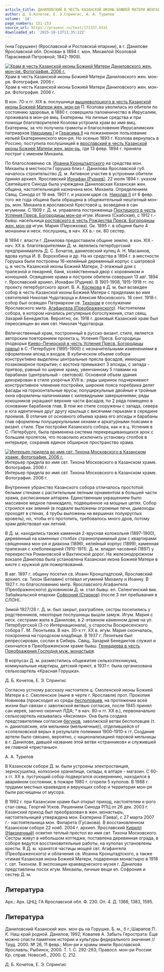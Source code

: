 ```yaml
---
article_title: ДАНИЛОВСКИЙ В ЧЕСТЬ КАЗАНСКОЙ ИКОНЫ БОЖИЕЙ МАТЕРИ ЖЕНСКИЙ МОНАСТЫРЬ
author: Д. Б.Кочетов, Е. Э.Спрингис, А. А. Турилов
volume: '14'
page_numbers: 151-153
source_url: https://pravenc.ru/text/171337.html
downloaded_at: '2025-10-13T11:35:22Z'
---
```


(«на Горушке») (Ярославской и Ростовской епархии), в г. Данилове Ярославской обл. Основан в 1894 г. мон. Михаилой (Козловой Параскевой Петровной; 1842-1909).

[![Храм в честь Казанской иконы Божией Матери Даниловского жен. мон-ря. Фотография. 2006 г.](https://pravenc.ru/data/489/478/1234/i200.jpg "Кликните для увеличения картинки")](https://pravenc.ru/data/489/478/1234/i400.jpg)Храм в честь Казанской иконы Божией Матери Даниловского жен. мон-ря. Фотография. 2006 г.  
Храм в честь Казанской иконы Божией Матери Даниловского жен. мон-ря. Фотография. 2006 г.

В кон. 70-х гг. XIX в. послушница [вышневолоцкого в честь Казанской иконы Божией Матери жен. мон-ря](<https://pravenc.ru/text/вышневолоцкого в честь Казанской иконы Божией Матери жен  мон-ря.html>) П. Козлова уволилась из обители по состоянию здоровья, в 1880 г. совершила паломничество в Иерусалим, проживала в мон-ре вмц. Екатерины. На личные средства и при помощи благотворителей Козлова устроила храм во имя вмц. Екатерины, за что получила грамоты и благословение Иерусалимских патриархов [Никодима I](<https://pravenc.ru/text/Никодима I.html>) и [Герасима II](<https://pravenc.ru/text/Герасима II.html>) на пожизненное пользование кельей Екатерининского мон-ря. Но осенью 1893 г. Козлова вернулась в Россию, поступила послушницей в [ярославский в честь Казанской иконы Божией Матери жен. мон-рь](<https://pravenc.ru/text/ярославский в честь Казанской иконы Божией Матери жен  мон-рь.html>), где 13 февр. 1894 г. приняла постриг с именем Михаила.

По благословению св. [Иоанна Кронштадтского](<https://pravenc.ru/text/Иоанн Кронштадтский.html>) на средства мон. Михаилы в местности Горушка близ г. Данилова Ярославской губ. началось строительство Д. м. Активное участие в устроении обители принял архиеп. Ярославский [Ионафан (Руднев)](<https://pravenc.ru/text/Ионафан (Руднев).html>). 22 июля 1894 г. указом Святейшего Синода была учреждена Даниловская Казанская жен. община, настоятельницей назначена мон. Михаила. Определением Свящ. Синода от 19 янв. 1901 г. и указом царя св. [Николая II](<https://pravenc.ru/text/Николая II.html>) от 6 февр. того же года община была обращена в общежительный нештатный мон-рь, мон. Михаила в ярославской Крестовой ц. возведена в сан игумении. С 1909 г. Д. м. управляла постриженица [Пюхтицкого в честь Успения Пресв. Богородицы мон-ря](<https://pravenc.ru/text/Пюхтицкого в честь Успения Пресв  Богородицы мон-ря.html>) игум. Иоанна (Скабская), с 1912 г.- бывш. насельница [ростовского в честь Рождества Пресв. Богородицы жен. мон-ря](<https://pravenc.ru/text/ростовского в честь Рождества Пресв  Богородицы жен  мон-ря.html>) игум. Мария (Пирожкова). Ок. 1895 г. в общине было 4 монахини и неск. послушниц, в нач. XX в.- ок. 80 сестер.

В 1894 г. власти г. Данилова предоставили общине землю, в кон. XIX - нач. XX в. благотворителями Д. м. являлись петербургский предприниматель Д. С. Бочагов, даниловский купец А. Н. Масаинов, вдова купца И. В. Ворохобина и др. На их средства в 1894 г. в местности Горушка были построены 16-келейный деревянный корпус с шатровой ц. в честь Казанской иконы Божией Матери, 2-этажный дом с трапезной и пекарней, баня, хозяйственный двор с коровником и конюшней. Освящение храма и построек обители совершил 13 авг. 1894 г. Ярославский архиеп. Ионафан (Руднев). В 1901-1908, 1915-1918 гг. по проекту петербургского архит. В. А. [Косякова](https://pravenc.ru/text/Косякова.html) в Д. м. был возведен собор в честь Казанской иконы Божией Матери с приделами во имя святителей Николая Чудотворца и Алексия Московского. 16 сент. 1918 г. собор был освящен Патриархом св. [Тихоном](https://pravenc.ru/text/Тихон.html) в сослужении Ярославского митр. [Агафангела (Преображенского)](https://pravenc.ru/text/Агафангел.html). Настоятелем собора, в котором начались регулярные богослужения, стал свящ. Захарий Бенедиктов. Вероятно, ок. 1918 г. домовый Казанский храм был переосвящен во имя свт. Николая Чудотворца.

Величественный храм, построенный в русско-визант. стиле, является авторским повторением проекта ц. Успения Пресв. Богородицы (подворья [Киево-Печерской в честь Успения Пресв. Богородицы лавры](<https://pravenc.ru/text/Киево-Печерской в честь Успения Пресв  Богородицы лавры.html>)) в С.-Петербурге (1895-1900) с незначительными изменениями в оформлении апсид и входов. В кубическом объеме собора конструктивно выделены центральные прясла фасадов, имеющие позакомарное покрытие; с востока примыкают 3 апсиды, с запада - притвор, равный по ширине храму, увенчанному 5 главами на барабанах (центральный - световой). Основной объем здания декорирован в стиле узорочья XVII в.: ряды ширинок подчеркивают конструктивное членение постройки, широкие пояса поребрика делят фасады на горизонтальные ярусы; полуциркульные двойные и тройные окна оформлены наличниками с килевидными завершениями; ряды кокошников украшают верхние части фасадов, по 2 ряда помещено в основании барабанов глав. В том же стиле сооружены с запада, севера и юга идентичные друг другу крыльца с висячими гирьками в середине проемов. В отличие от основного объема храма его апсиды и барабаны глав оформлены полуциркульными окнами и аркатурными поясами в визант. стиле. При постройке Казанского собора, как и в ц. Успения в С.-Петербурге, была применена система перекрещивающихся арок с большим пролетом, что позволило исключить установку столбов в интерьере, сохранив единое обширное пространство храма.

[![Интерьер придела во имя свт. Тихона Московского в Казанском храме. Фотография. 2006 г.](https://pravenc.ru/data/427/478/1234/i200.jpg "Кликните для увеличения картинки")](https://pravenc.ru/data/427/478/1234/i400.jpg)Интерьер придела во имя свт. Тихона Московского в Казанском храме. Фотография. 2006 г.  
Интерьер придела во имя свт. Тихона Московского в Казанском храме. Фотография. 2006 г.

Внутреннее убранство Казанского собора отличалось простотой: белыми стенами с растительным лепным орнаментом в большей части храма, расписанным алтарем. Единственным украшением было массивное медное паникадило, подвешенное на мощных цепях. Собор строился как зимний (в подвале выложены огромные печи, дымоходы проходят в стенах, 4 трубы выложены на вершинах полукруглых кровель), но, чтобы его протопить, требовалось много дров, потому храм действовал как летний.

В Д. м. находились также каменная 2-ярусная колокольня (1897-1900), деревянный на каменных столбах странноприимный дом с квартирами священника мон-ря и диакона (1896), келейный корпус (1899), каменная трапезная с хлебопекарней (1910-1911). Д. м. владел часовней (1897) у перекрестка Романовской и Вахтинской дорог. На железнодорожном вокзале Данилова была установлена Казанская икона Божией Матери в киоте с кружкой для пожертвований.

В авг. 1897 г. общину посетил св. Иоанн Кронштадтский, Ярославский архиеп. св. Тихон (Белавин) отпевал игумений Михаилу и Иоанну. В 1927 г. по благословению митр. Ярославского Агафангела (Преображенского) духовником Д. м. стал бывш. еп. Селенгинский вик. Забайкальской епархии [Софроний (Старков)](<https://pravenc.ru/text/Софроний (Старков).html>) (после 3 лет пребывания в СЛОН).

Зимой 1927/28 г. Д. м. был закрыт, разграблен, сестры поселились у родственников, некоторые послушницы вышли замуж. Игум. Мария с неск. сестрами жила в Данилове, в 2-этажном каменном доме на ул. Петербургской (3-го Интернационала), у старосты Воскресенского собора Г. М. Леонтьева. В нач. 30-х гг. XX в. игум. Мария скончалась, похоронена на городском кладбище. В 1937 г. Леонтьев был репрессирован, сослан в Сибирь. Свящ. Захарий Бенедиктов служил и скончался в Преображенском храме бывш. [Геннадиева в честь Преображения Господня муж. монастыря](<https://pravenc.ru/text/Геннадиева в честь Преображения Господня муж  монастыря.html>).

В корпусах Д. м. разместились общежитие сельхозтехникума, коммунальные квартиры, детский приют, в 1931 г. была организована сельхозартель «Красная Горушка».

Д. Б.  Кочетов, Е. Э.  Спрингис 

Согласно устному рассказу настоятеля ц. Смоленской иконы Божией Матери в с. Смоленское (ныне в черте г. Ярославля) прот. Прокопия Новикова (происходил из среды [беспоповцев](https://pravenc.ru/text/беспоповцев.html), на протяжении всей жизни был связан с заволжской ветвью согласия, после 1945 принял сан иерея, заочно окончил ЛДА; † в нач. 80-х гг. ХХ в.), первоначально сельхозартель называлась «Аксиома». Она была создана представителями согласия [бегунов](https://pravenc.ru/text/бегунов.html), заволжской ветви беспоповцев (т. н. даниловские, или мельники (мельничные)), отделившейся от «сопелковской веры» в результате полемики 1900-1910-х гг. Создание артели было связано, вероятно, с национализацией паровой мельницы в г. Данилове, давшей название этой ветви «странников» и служившей ее главной «пристанью».

А. А. Турилов 

В Казанском соборе Д. м. были устроены электростанция, зерносушилка, колхозное хранилище, склады, в алтаре - магазин. С 60-х гг. XX в. пустующий собор подвергался осквернению, находился в аварийном состоянии, в пожаре 1980 г. сгорели 5 куполов. В 1988 г. трудами местных краеведов и верующих собор и территория мон-ря были расчищены от мусора.

В 1992 г. при Казанском храме был открыт приход, настоятелем к-рого стал свящ. Георгий Усков. Решением Синода РПЦ от 26 дек. 2003 г. Казанский приход был преобразован в жен. монастырь, настоятельницей утверждена мон. Екатерина (Гаева), с 27 марта 2007 г.- настоятельница мон. Филарета (Гусакова). В восстановленном Казанском соборе 22 нояб. 2004 г. архиеп. Ярославский [Кирилл (Наконечный)](<https://pravenc.ru/text/Кирилл (Наконечный).html>) освятил теплый престол во имя свт. Тихона Московского. Сестры живут в небольшом коттедже, поставлена деревянная ограда, в соборе ведутся восстановительные работы, на куполах установлены кресты. В Д. м. хранятся частицы мощей свт. Агафангела (Преображенского) и облачения св. Иоанна Кронштадтского, а также чтимая Казанская икона Божией Матери, подаренная монастырю в 1918 г. свт. Тихоном. В экспозиции краеведческого музея г. Данилова представлены посох игум. Михаилы, личные вещи еп. Софрония и сестер Д. м.

## Литература

Арх.: Арх. ЦНЦ; ГА Ярославской обл. Ф. 230. Оп. 4. Д. 1366, 1383, 1595.

## Литература

Даниловский Казанский жен. мон-рь на Горушке. Б. м., б г.;Шарапов П. К. Наш край родной. Данилов, 1992; Ковалев А. Забыть Герострата: Еще можно спасти памятник истории и культуры федерального значения // Труд. 2000. № 26, 11 февр.; Мон-ри и храмы земли Ярославской. Ярославль; Рыбинск, 2000. Т. 1. С. 292-293; Правосл. мон-ри России: Кр. справ. Новосиб., 2000. С. 212.

Д. Б.  Кочетов, Е. Э.  Спрингис
